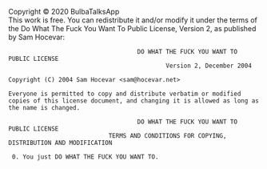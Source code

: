 Copyright © 2020 BulbaTalksApp  
This work is free. You can redistribute it and/or modify it under the terms of the Do What The Fuck You Want To Public License, Version 2, as published by Sam Hocevar:
```
                                    DO WHAT THE FUCK YOU WANT TO PUBLIC LICENSE
                                            Version 2, December 2004

Copyright (C) 2004 Sam Hocevar <sam@hocevar.net>

Everyone is permitted to copy and distribute verbatim or modified copies of this license document, and changing it is allowed as long as the name is changed.

                                    DO WHAT THE FUCK YOU WANT TO PUBLIC LICENSE 
                            TERMS AND CONDITIONS FOR COPYING, DISTRIBUTION AND MODIFICATION

 0. You just DO WHAT THE FUCK YOU WANT TO.
